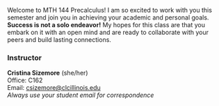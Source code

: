 Welcome to MTH 144 Precalculus!
I am so excited to work with you this semester and join you in achieving your academic and personal goals. **Success is not a solo endeavor!** My hopes for this class are that you embark on it with an open mind and are ready to collaborate with your peers and build lasting connections.
### Instructor
**Cristina Sizemore** (she/her)  
Office: C162  
Email: [csizemore@clcillinois.edu](mailto:csizemore@clcillinois.edu)  
*Always use your student email for correspondence*
